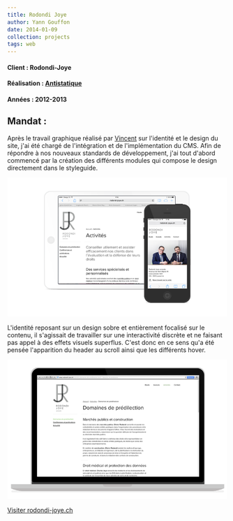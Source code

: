 ```yaml
---
title: Rodondi Joye
author: Yann Gouffon
date: 2014-01-09
collection: projects
tags: web
---
```


#### Client : Rodondi-Joye
#### Réalisation : [Antistatique](http://www.antistatique.net/)
#### Années : 2012-2013

## Mandat :
Après le travail graphique réalisé par [Vincent](https://twitter.com/_20_cents) sur l'identité et le design du site, j'ai été chargé de l'intégration et de l'implémentation du CMS. Afin de répondre à nos nouveaux standards de développement, j'ai tout d'abord commencé par la création des différents modules qui compose le design directement dans le styleguide.

![Rodondi Joye](/img/images/rodondi-1.png)

L'identité reposant sur un design sobre et entièrement focalisé sur le contenu, il s'agissait de travailler sur une interactivité discrète et ne faisant pas appel à des effets visuels superflus. C'est donc en ce sens qu'a été pensée l'apparition du header au scroll ainsi que les différents hover.

![Rodondi Joye](/img/images/rodondi-2.png)

[Visiter rodondi-joye.ch](http://www.rodondi-joye.ch/)


